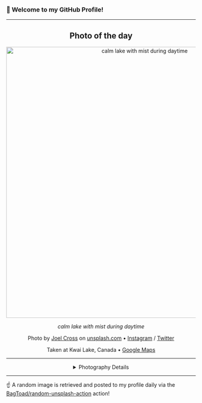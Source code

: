 ### 👋 Welcome to my GitHub Profile!

----
<div align="center">

## Photo of the day
  
  <a href="https://unsplash.com/photos/calm-lake-with-mist-during-daytime--zZ60jFNKWI"><img width="720" src="https://images.unsplash.com/photo-1506385131333-6cd291d2501a?crop=entropy&cs=tinysrgb&fit=max&fm=jpg&ixid=M3w1OTQ0OTd8MHwxfHJhbmRvbXx8fHx8fHx8fDE3NDQzNTE4MTB8&ixlib=rb-4.0.3&q=80&w=1080" alt="calm lake with mist during daytime"></a>
  
  <em>calm lake with mist during daytime</em>
  
  <em></em>

  Photo by [Joel Cross](null) on [unsplash.com](https://unsplash.com/) • [Instagram](https://instagram.com/joel.cross) / [Twitter](https://twitter.com/joeIcross)
  
  Taken at Kwai Lake, Canada • [Google Maps](https://www.google.com/maps/search/?api=1&query=49.6973489,-125.3374423)
  
  ---
  
<details>
<summary>Photography Details</summary>
  
| Parameter     | Value |
| ------------- | ----- |
| Camera Model  | NIKON D5200 |
| Exposure Time | 1/500 |
| Aperture      | 3.5 |
| Focal Length  | 18.0 |
| ISO           | 400 |
| Location      | Kwai Lake, Canada (Canada) |
| Coordinates   | Latitude 49.6973489, Longitude -125.3374423 |

</details>

</div>

----

☝️ A random image is retrieved and posted to my profile daily via the [BagToad/random-unsplash-action](https://github.com/BagToad/random-unsplash-action) action!
